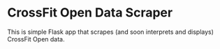 # CrossFit Open Data Scraper
This is simple Flask app that scrapes (and soon interprets and displays) CrossFit Open data.